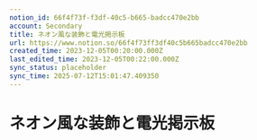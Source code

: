 ```yaml
---
notion_id: 66f4f73f-f3df-40c5-b665-badcc470e2bb
account: Secondary
title: ネオン風な装飾と電光掲示板
url: https://www.notion.so/66f4f73ff3df40c5b665badcc470e2bb
created_time: 2023-12-05T00:20:00.000Z
last_edited_time: 2023-12-05T00:22:00.000Z
sync_status: placeholder
sync_time: 2025-07-12T15:01:47.409350
---
```

# ネオン風な装飾と電光掲示板
